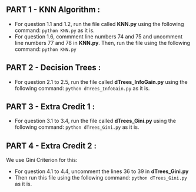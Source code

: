 ## PART 1 - KNN Algorithm : 
* For question 1.1 and 1.2, run the file called **KNN.py** using the following command: `python KNN.py` as it is.
* For question 1.6, commment line numbers 74 and 75 and uncomment line numbers 77 and 78 in **KNN.py**. Then, run the file using the following command: `python KNN.py`

## PART 2 - Decision Trees : 
* For question 2.1 to 2.5, run the file called **dTrees_InfoGain.py** using the following command: `python dTrees_InfoGain.py` as it is.

## PART 3 - Extra Credit 1 : 
* For question 3.1 to 3.4, run the file called **dTrees_Gini.py** using the following command: `python dTrees_Gini.py` as it is.

## PART 4 - Extra Credit 2 : 
We use Gini Criterion for this: 
* For question 4.1 to 4.4, uncomment the lines 36 to 39 in **dTrees_Gini.py**
* Then run this file using the following command: `python dTrees_Gini.py` as it is.
